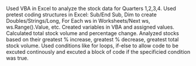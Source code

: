 Used VBA in Excel to analyze the stock data for Quarters 1,2,3,4.
Used pretest coding structures in Excel: Sub/End Sub, Dim to create Doubles/Strings/Long, For Each ws in Worksheets/Next ws, ws.Range().Value, etc.
Created variables in VBA and assigned values.
Calculated total stock volume and percentage change.
Analyzed stocks based on their greatest % increase, greatest % decrease, greatest total stock volume.
Used conditions like for loops, if-else to allow code to be excuted continously and excuted a block of code if the specificied condition was true.

